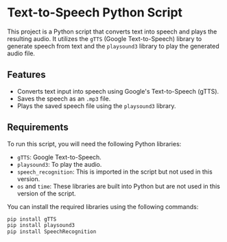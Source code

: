 # Text-to-Speech Python Script

This project is a Python script that converts text into speech and plays the resulting audio. It utilizes the `gTTS` (Google Text-to-Speech) library to generate speech from text and the `playsound3` library to play the generated audio file.

## Features

- Converts text input into speech using Google's Text-to-Speech (gTTS).
- Saves the speech as an `.mp3` file.
- Plays the saved speech file using the `playsound3` library.

## Requirements

To run this script, you will need the following Python libraries:

- `gTTS`: Google Text-to-Speech.
- `playsound3`: To play the audio.
- `speech_recognition`: This is imported in the script but not used in this version.
- `os` and `time`: These libraries are built into Python but are not used in this version of the script.

You can install the required libraries using the following commands:
```bash
pip install gTTS
pip install playsound3
pip install SpeechRecognition

